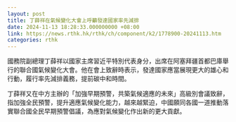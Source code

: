 ```yaml
---
layout: post
title: 丁薛祥在氣候變化大會上呼籲發達國家率先減排
date: 2024-11-13 18:28:33.000000000 +08:00
link: https://news.rthk.hk/rthk/ch/component/k2/1778900-20241113.htm
categories: rthk
---
```


國務院副總理丁薛祥以國家主席習近平特別代表身分，出席在阿塞拜疆首都巴庫舉行的聯合國氣候變化大會。他在會上致辭時表示，發達國家應當展現更大的雄心和行動，履行率先減排義務，提前碳中和時間。

丁薛祥又在中方主辦的「加強早期預警，共築氣候適應的未來」高級別會議致辭，指加強全民預警，提升適應氣候變化能力，越來越緊迫，中國願同各國一道推動落實聯合國全民早期預警倡議，為應對氣候變化作出新的更大貢獻。
